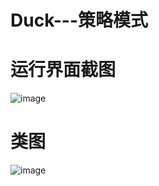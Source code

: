 # Duck---策略模式
# 运行界面截图
![image](https://github.com/neverever03/Duck/blob/master/duck.PNG)
# 类图
![image](https://github.com/neverever03/Duck/blob/master/OOM.PNG)
